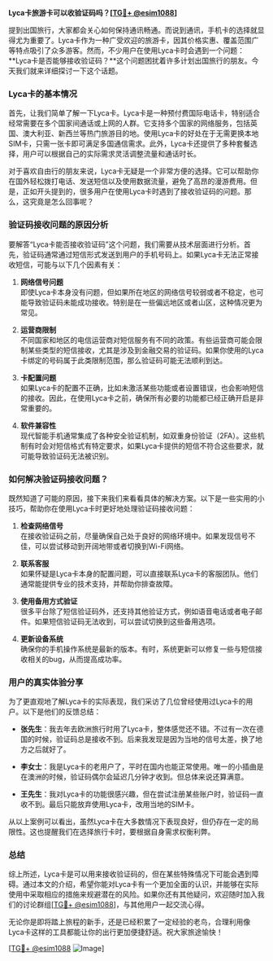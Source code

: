 **Lyca卡旅游卡可以收验证码吗？[[TG💪+ @esim1088](https://t.me/s/esim1088)]**

提到出国旅行，大家都会关心如何保持通讯畅通。而说到通讯，手机卡的选择就显得尤为重要了。Lyca卡作为一种广受欢迎的旅游卡，因其价格实惠、覆盖范围广等特点吸引了众多游客。然而，不少用户在使用Lyca卡时会遇到一个问题：**Lyca卡是否能够接收验证码？**这个问题困扰着许多计划出国旅行的朋友。今天我们就来详细探讨一下这个话题。

### Lyca卡的基本情况

首先，让我们简单了解一下Lyca卡。Lyca卡是一种预付费国际电话卡，特别适合经常需要在多个国家间通话或上网的人群。它支持多个国家的网络服务，包括英国、澳大利亚、新西兰等热门旅游目的地。使用Lyca卡的好处在于无需更换本地SIM卡，只需一张卡即可满足多国通信需求。此外，Lyca卡还提供了多种套餐选择，用户可以根据自己的实际需求灵活调整流量和通话时长。

对于喜欢自由行的朋友来说，Lyca卡无疑是一个非常方便的选择。它可以帮助你在国外轻松拨打电话、发送短信以及使用数据流量，避免了高昂的漫游费用。但是，正如开头提到的，很多用户在使用Lyca卡时遇到了接收验证码的问题。那么，这究竟是怎么回事呢？

### 验证码接收问题的原因分析

要解答“Lyca卡能否接收验证码”这个问题，我们需要从技术层面进行分析。首先，验证码通常通过短信形式发送到用户的手机号码上。如果Lyca卡无法正常接收短信，可能与以下几个因素有关：

1. **网络信号问题**  
   即使Lyca卡本身没有问题，但如果所在地区的网络信号较弱或者不稳定，也可能导致验证码未能成功接收。特别是在一些偏远地区或者山区，这种情况更为常见。

2. **运营商限制**  
   不同国家和地区的电信运营商对短信服务有不同的政策。有些运营商可能会限制某些类型的短信接收，尤其是涉及到金融交易的验证码。如果你使用的Lyca卡绑定的号码属于此类限制范围，那么验证码可能无法顺利到达。

3. **卡配置问题**  
   如果Lyca卡的配置不正确，比如未激活某些功能或者设置错误，也会影响短信的接收。因此，在使用Lyca卡之前，确保所有必要的功能都已经正确开启是非常重要的。

4. **软件兼容性**  
   现代智能手机通常集成了各种安全验证机制，如双重身份验证（2FA）。这些机制有时会对短信格式有特定要求，如果Lyca卡提供的短信不符合这些要求，就可能导致验证码无法被识别。

### 如何解决验证码接收问题？

既然知道了可能的原因，接下来我们来看看具体的解决方案。以下是一些实用的小技巧，帮助你在使用Lyca卡时更好地处理验证码接收问题：

1. **检查网络信号**  
   在接收验证码之前，尽量确保自己处于良好的网络环境中。如果发现信号不佳，可以尝试移动到开阔地带或者切换到Wi-Fi网络。

2. **联系客服**  
   如果怀疑是Lyca卡本身的配置问题，可以直接联系Lyca卡的客服团队。他们通常能提供专业的技术支持，并帮助你排查故障。

3. **使用备用方式验证**  
   很多平台除了短信验证码外，还支持其他验证方式，例如语音电话或者电子邮件。如果短信验证码无法收到，可以尝试切换到这些备用选项。

4. **更新设备系统**  
   确保你的手机操作系统是最新的版本。有时，系统更新可以修复一些与短信接收相关的bug，从而提高成功率。

### 用户的真实体验分享

为了更直观地了解Lyca卡的实际表现，我们采访了几位曾经使用过Lyca卡的用户。以下是他们的反馈总结：

- **张先生**：我去年去欧洲旅行时用了Lyca卡，整体感觉还不错。不过有一次在德国的时候，验证码总是接收不到。后来我发现是因为当地的信号太差，换了地方之后就好了。
  
- **李女士**：我是Lyca卡的老用户了，平时在国内也能正常使用。唯一的小插曲是在澳洲的时候，验证码偶尔会延迟几分钟才收到。但总体来说还算满意。

- **王先生**：我对Lyca卡的功能很感兴趣，但在尝试注册某些账户时，验证码一直收不到。最后只能放弃使用Lyca卡，改用当地的SIM卡。

从以上案例可以看出，虽然Lyca卡在大多数情况下表现良好，但仍存在一定的局限性。这也提醒我们在选择旅行卡时，要根据自身需求权衡利弊。

### 总结

综上所述，Lyca卡是可以用来接收验证码的，但在某些特殊情况下可能会遇到障碍。通过本文的介绍，希望你能对Lyca卡有一个更加全面的认识，并能够在实际使用中采取相应的措施来规避潜在的风险。如果你还有其他疑问，欢迎随时加入我们的讨论群组[[TG💪+ @esim1088](https://t.me/s/esim1088)]，与其他用户一起交流心得。

无论你是即将踏上旅程的新手，还是已经积累了一定经验的老鸟，合理利用像Lyca卡这样的工具都能让你的出行更加便捷舒适。祝大家旅途愉快！

[[TG💪+ @esim1088](https://t.me/s/esim1088) ![Image](https://i.postimg.cc/4NQfJmqS/Snipaste-2025-05-13-00-14-12.png)]